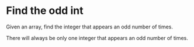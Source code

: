 # Find the odd int

Given an array, find the integer that appears an odd number of times.

There will always be only one integer that appears an odd number of times.
